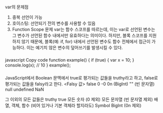 ###
var의 문제점
1. 중복 선언이 가능
2. 호이스팅: 선언되기 전의 변수를 사용할 수 있음
3. Function Scope 문제
var는 함수 스코프를 따르는데, 이는 var로 선언된 변수는 그 변수가 선언된 함수 내에서만 유효하다는 의미이다. 
하지만, 블록 스코프를 지원하지 않기 때문에, 블록(예: if, for) 내에서 선언된 변수도 함수 전체에서 접근이 가능하다. 
이는 예기치 않은 변수의 덮어쓰기를 발생시킬 수 있다.
###
javascript
Copy code
function example() {
    if (true) {
        var x = 10;
    }
    console.log(x);  // 10
}
example();
###
JavaScript에서 Boolean 문맥에서 true로 평가되는 값들을 truthy라고 하고, false로 평가되는 값들을 falsy라고 한다.
<Falsy 값> 
false
0
-0
0n (BigInt)
"" (빈 문자열)
null
undefined
NaN

그 이외의 모든 값들은 truthy
true
모든 숫자 (0 제외)
모든 문자열 (빈 문자열 제외)
배열, 객체, 함수 (비어 있거나 기본 객체라 할지라도)
Symbol
BigInt (0n 제외)
###
